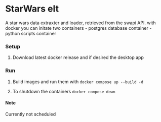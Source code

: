 # StarWars elt
A star wars data extraxter and loader, retrieved from the swapi API.
with docker you can initate two containers
    -   postgres database container
    -   python scripts container


### Setup  

1. Download latest docker release and if desired the desktop app

### Run

1. Build images and run them with ```docker compose up --build -d```

2. To shutdown the containers ```docker compose down```



#### Note
Currently not scheduled
